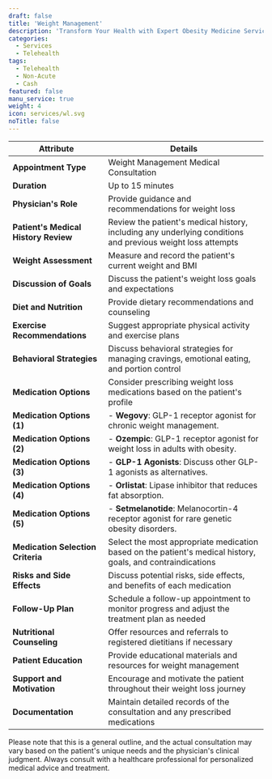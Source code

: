 ```yaml
---
draft: false
title: 'Weight Management'
description: 'Transform Your Health with Expert Obesity Medicine Services in Downtown Chicago'
categories:
  - Services
  - Telehealth
tags:
  - Telehealth
  - Non-Acute
  - Cash
featured: false
manu_service: true
weight: 4
icon: services/wl.svg
noTitle: false
---
```


| Attribute                            | Details                                                                                                      |
|--------------------------------------|--------------------------------------------------------------------------------------------------------------|
| **Appointment Type**                 | Weight Management Medical Consultation                                                                     |
| **Duration**                         | Up to 15 minutes                                                                                            |
| **Physician's Role**                 | Provide guidance and recommendations for weight loss                                                       |
| **Patient's Medical History Review** | Review the patient's medical history, including any underlying conditions and previous weight loss attempts |
| **Weight Assessment**                | Measure and record the patient's current weight and BMI                                                      |
| **Discussion of Goals**              | Discuss the patient's weight loss goals and expectations                                                      |
| **Diet and Nutrition**               | Provide dietary recommendations and counseling                                                               |
| **Exercise Recommendations**         | Suggest appropriate physical activity and exercise plans                                                      |
| **Behavioral Strategies**            | Discuss behavioral strategies for managing cravings, emotional eating, and portion control                   |
| **Medication Options**               | Consider prescribing weight loss medications based on the patient's profile                                 |
| **Medication Options (1)**           | - **Wegovy**: GLP-1 receptor agonist for chronic weight management.                                            |
| **Medication Options (2)**           | - **Ozempic**: GLP-1 receptor agonist for weight loss in adults with obesity.                                   |
| **Medication Options (3)**           | - **GLP-1 Agonists**: Discuss other GLP-1 agonists as alternatives.                                           |
| **Medication Options (4)**           | - **Orlistat**: Lipase inhibitor that reduces fat absorption.                                                 |
| **Medication Options (5)**           | - **Setmelanotide**: Melanocortin-4 receptor agonist for rare genetic obesity disorders.                      |
| **Medication Selection Criteria**    | Select the most appropriate medication based on the patient's medical history, goals, and contraindications   |
| **Risks and Side Effects**          | Discuss potential risks, side effects, and benefits of each medication                                        |
| **Follow-Up Plan**                   | Schedule a follow-up appointment to monitor progress and adjust the treatment plan as needed                  |
| **Nutritional Counseling**           | Offer resources and referrals to registered dietitians if necessary                                          |
| **Patient Education**                | Provide educational materials and resources for weight management                                             |
| **Support and Motivation**           | Encourage and motivate the patient throughout their weight loss journey                                      |
| **Documentation**                    | Maintain detailed records of the consultation and any prescribed medications                                   |

Please note that this is a general outline, and the actual consultation may vary based on the patient's unique needs and the physician's clinical judgment. Always consult with a healthcare professional for personalized medical advice and treatment.